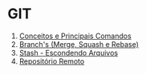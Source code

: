 # GIT

1. [Conceitos e Principais Comandos ](docs/1-conceitos_e_principais_comandos.md)
2. [Branch's (Merge, Squash e Rebase) ](docs/2-branch's%20(merge,%20squash,%20rebase).md)
3. [Stash - Escondendo Arquivos ](docs/3-stash%20-%20escondendo%20arquivos.md)
4. [Repositório Remoto ](docs/4-repositorios%20remotos.md)